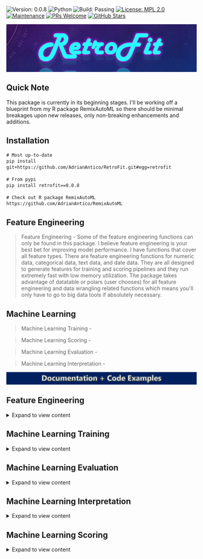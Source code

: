 ![Version: 0.0.8](https://img.shields.io/static/v1?label=Version&message=0.0.8&color=blue&?style=plastic)
![Python](https://img.shields.io/badge/Python-3.6%20%7C%203.7%20%7C%203.8%20%7C%203.9-blue)
![Build: Passing](https://img.shields.io/static/v1?label=Build&message=passing&color=brightgreen)
[![License: MPL 2.0](https://img.shields.io/badge/License-MPL%202.0-brightgreen.svg)](https://opensource.org/licenses/MPL-2.0)
[![Maintenance](https://img.shields.io/badge/Maintained%3F-yes-green.svg)](https://GitHub.com/Naereen/StrapDown.js/graphs/commit-activity)
[![PRs Welcome](https://img.shields.io/badge/PRs-welcome-brightgreen.svg?style=default)](http://makeapullrequest.com)
[![GitHub Stars](https://img.shields.io/github/stars/AdrianAntico/RetroFit.svg?style=social)](https://github.com/AdrianAntico/retrofit)

<img src="https://raw.githubusercontent.com/AdrianAntico/RetroFit/main/images/PackageLogo.PNG" align="center" width="1000" />

## Quick Note
This package is currently in its beginning stages. I'll be working off a blueprint from my R package RemixAutoML so there should be minimal breakages upon new releases, only non-breaking enhancements and additions. 

## Installation
```
# Most up-to-date
pip install git+https://github.com/AdrianAntico/RetroFit.git#egg=retrofit

# From pypi
pip install retrofit==0.0.8

# Check out R package RemixAutoML
https://github.com/AdrianAntico/RemixAutoML
```


## Feature Engineering

> Feature Engineering - Some of the feature engineering functions can only be found in this package. I believe feature engineering is your best bet for improving model performance. I have functions that cover all feature types. There are feature engineering functions for numeric data, categorical data, text data, and date data. They are all designed to generate features for training and scoring pipelines and they run extremely fast with low memory utilization. The package takes advantage of datatable or polars (user chooses) for all feature engineering and data wrangling related functions which means you'll only have to go to big data tools if absolutely necessary.

## Machine Learning

> Machine Learning Training -

> Machine Learning Scoring -

> Machine Learning Evaluation -

> Machine Learning Interpretation -



<img src="https://raw.githubusercontent.com/AdrianAntico/RetroFit/main/images/Documentation.PNG" align="center" width="1000" />




## Feature Engineering
<p>

<details><summary>Expand to view content</summary>
<p>


### FE0 Feature Engineering: Row-Dependence

<details><summary>Expand to view content</summary>
<p>


#### **FE0_AutoLags()**
<p>

<details><summary>Function Description</summary>
<p>
 
<code>FE0_AutoLags()</code> Automatically generate any number of lags, for any number of columns, by any number of By-Variables, using datatable.

</p>
</details>

<details><summary>Code Example</summary>
<p>

```
# Test Function
import datatable as dt
import retrofit
from retrofit import FeatureEngineering as fe
 
# Data can be created using the R package RemixAutoML and function FakeDataGenerator
data = dt.fread("C:/Users/Bizon/Documents/GitHub/BenchmarkData.csv")
    
## Group Example:
data = fe.FE0_AutoLags(data=data, LagPeriods=[1,3,5,7], LagColumnNames='Leads', DateColumnName='CalendarDateColumn', ByVariables=None, ImputeValue=-1, Sort=True)
print(data.names)
    
## Group and Multiple Periods and LagColumnNames:
data = fe.FE0_AutoLags(data=data, LagPeriods=[1,3,5], LagColumnNames=['Leads','XREGS1'], DateColumnName='CalendarDateColumn', ByVariables=['MarketingSegments', 'MarketingSegments2', 'MarketingSegments3', 'Label'], ImputeValue=-1, Sort=True)
print(data.names)

## No Group Example:
data = fe.FE0_AutoLags(data=data, LagPeriods=1, LagColumnNames='Leads', DateColumnName='CalendarDateColumn', ByVariables=None, ImputeValue=-1, Sort=True)
print(data.names)
```

</p>
</details>



#### **FE0_AutoRollStats()**
<p>


<details><summary>Function Description</summary>
<p>
 
<code>FE0_AutoRollStats()</code> Automatically generate any number of moving averages, moving standard deviations, moving mins and moving maxs from any number of source columns, by any number of By-Variables, using datatable.

</p>
</details>

<details><summary>Code Example</summary>
<p>

```
# Test Function
import datatable as dt
import retrofit
from retrofit import FeatureEngineering as fe

## Group Example:
import datatable as dt
from datatable import sort, f, by
data = dt.fread("C:/Users/Bizon/Documents/GitHub/BenchmarkData.csv")
data = fe.FE0_AutoRollStats(data=data, RollColumnNames='Leads', DateColumnName='CalendarDateColumn', ByVariables=None, MovingAvg_Periods=[3,5,7], MovingSD_Periods=[3,5,7], MovingMin_Periods=[3,5,7], MovingMax_Periods=[3,5,7], ImputeValue=-1, Sort=True)
print(data.names)
    
## Group and Multiple Periods and RollColumnNames:
data = dt.fread("C:/Users/Bizon/Documents/GitHub/BenchmarkData.csv")
data = fe.FE0_AutoRollStats(data=data, RollColumnNames=['Leads','XREGS1'], DateColumnName='CalendarDateColumn', ByVariables=['MarketingSegments', 'MarketingSegments2', 'MarketingSegments3', 'Label'], MovingAvg_Periods=[3,5,7], MovingSD_Periods=[3,5,7], MovingMin_Periods=[3,5,7], MovingMax_Periods=[3,5,7], ImputeValue=-1, Sort=True)
print(data.names)

## No Group Example:
data = dt.fread("C:/Users/Bizon/Documents/GitHub/BenchmarkData.csv")
data = fe.FE0_AutoRollStats(data=data, RollColumnNames='Leads', DateColumnName='CalendarDateColumn', ByVariables=None, MovingAvg_Periods=[3,5,7], MovingSD_Periods=[3,5,7], MovingMin_Periods=[3,5,7], MovingMax_Periods=[3,5,7], ImputeValue=-1, Sort=True)
print(data.names)
```

</p>
</details>




 
#### **FE0_AutoDiff()**
<p>

<details><summary>Function Description</summary>
<p>
 
<code>FE0_AutoDiff()</code> Automatically generate any number of differences from any number of source columns, for numeric, character, and date columns, by any number of By-Variables, using datatable.

</p>
</details>

<details><summary>Code Example</summary>
<p>

```
# Test Function
import datatable as dt
import retrofit
from retrofit import FeatureEngineering as fe

## Group Example:
data = dt.fread("C:/Users/Bizon/Documents/GitHub/BenchmarkData.csv")
data = fe.FE0_AutoDiff(data=data, DateColumnName = 'CalendarDateColumn', ByVariables = ['MarketingSegments', 'MarketingSegments2', 'MarketingSegments3', 'Label'], DiffNumericVariables = 'Leads', DiffDateVariables = 'CalendarDateColumn', DiffGroupVariables = None, NLag1 = 0, NLag2 = 1, Sort=True, InputFrame = 'datatable', OutputFrame = 'datatable')
print(data.names)
    
## Group and Multiple Periods and RollColumnNames:
data = dt.fread("C:/Users/Bizon/Documents/GitHub/BenchmarkData.csv")
data = fe.FE0_AutoDiff(data=data, DateColumnName = 'CalendarDateColumn', ByVariables = ['MarketingSegments', 'MarketingSegments2', 'MarketingSegments3', 'Label'], DiffNumericVariables = 'Leads', DiffDateVariables = 'CalendarDateColumn', DiffGroupVariables = None, NLag1 = 0, NLag2 = 1, Sort=True, InputFrame = 'datatable', OutputFrame = 'datatable')
print(data.names)

## No Group Example:
data = dt.fread("C:/Users/Bizon/Documents/GitHub/BenchmarkData.csv")
data = fe.FE0_AutoDiff(data=data, DateColumnName = 'CalendarDateColumn', ByVariables = None, DiffNumericVariables = 'Leads', DiffDateVariables = 'CalendarDateColumn', DiffGroupVariables = None, NLag1 = 0, NLag2 = 1, Sort=True, InputFrame = 'datatable', OutputFrame = 'datatable')
print(data.names)
```

</p>
</details>



</p>
</details>


### FE1 Feature Engineering: Row-Independence

<details><summary>Expand to view content</summary>
<p>

#### **FE1_AutoCalendarVariables()**
<p>

<details><summary>Function Description</summary>
<p>
 
<code>FE1_AutoCalendarVariables()</code> Automatically generate calendar variables from your datatable.

</p>
</details>

<details><summary>Code Example</summary>
<p>

```
# Test Function
import datatable as dt
import retrofit
from retrofit import FeatureEngineering as fe
 
# Data can be created using the R package RemixAutoML and function FakeDataGenerator
data = dt.fread("C:/Users/Bizon/Documents/GitHub/BenchmarkData.csv")
data = fe.AutoCalendarVariables(
  data=data, 
  ArgsList=None, 
  DateColumnNames = 'CalendarDateColumn', 
  CalendarVariables = ['wday','mday','wom','month','quarter','year'], 
  Processing = 'datatable', 
  InputFrame = 'datatable', 
  OutputFrame = 'datatable')

# Check
data.names
```

</p>
</details>





#### **FE1_DummyVariables()**
<p>

<details><summary>Function Description</summary>
<p>
 
<code>FE1_DummyVariables()</code> Automatically generate dummy variables for user supplied categorical columns

</p>
</details>

<details><summary>Code Example</summary>
<p>

```
# Example: datatable
import timeit
import datatable as dt
import retrofit
from retrofit import FeatureEngineering as fe
data = dt.fread("C:/Users/Bizon/Documents/GitHub/BenchmarkData.csv")
t_start = timeit.default_timer()
Output = fe.FE1_DummyVariables(
  data=data, 
  ArgsList=None, 
  CategoricalColumnNames=['MarketingSegments','MarketingSegments2'], 
  Processing='datatable', 
  InputFrame='datatable', 
  OutputFrame='datatable')
t_end = timeit.default_timer()
t_end - t_start
data = Output['data']
ArgsList = Output['ArgsList']


# Example: polars
import retrofit
from retrofit import FeatureEngineering as fe
import polars as pl
data = pl.read_csv("C:/Users/Bizon/Documents/GitHub/BenchmarkData.csv")
t_start = timeit.default_timer()
Output = fe.FE1_DummyVariables(
  data=data, 
  ArgsList=None, 
  CategoricalColumnNames=['MarketingSegments','MarketingSegments2'], 
  Processing='polars', 
  InputFrame='polars', 
  OutputFrame='polars')
t_end = timeit.default_timer()
t_end - t_start
data = Output['data']
ArgsList = Output['ArgsList']
```

</p>
</details>





</p>
</details>



### FE2 Feature Engineering: Full-Data-Set

<details><summary>Expand to view content</summary>
<p>


#### **FE2_AutoDataParition()**
<p>

<details><summary>Function Description</summary>
<p>
 
<code>FE2_AutoDataParition()</code> Automatically create data sets for training based on random or time based splits

</p>
</details>

<details><summary>Code Example</summary>
<p>


```
# Example
import datatable as dt
import retrofit
from retrofit import FeatureEngineering as fe
from retrofit import utils as u
    
# random
data = dt.fread("C:/Users/Bizon/Documents/GitHub/BenchmarkData.csv")
DataSets = fe.FE2_AutoDataParition(
  data=data, 
  ArgsList=None, 
  DateColumnName='CalendarDateColumn', 
  PartitionType='random', 
  Ratios=[0.70,0.20,0.10], 
  ByVariables=None, 
  Processing='datatable', 
  InputFrame='datatable', 
  OutputFrame='datatable')
TrainData = DataSets['TrainData']
ValidationData = DataSets['ValidationData']
TestData = DataSets['TestData']
ArgsList = DataSets['ArgsList']
```

</p>
</details>




</p>
</details>


### S3 Feature Engineering: Model-Based

<details><summary>Expand to view content</summary>
<p>

##### Coming soon

</p>
</details>

</p>
</details>



## Machine Learning Training
<p>
 
<details><summary>Expand to view content</summary>
<p>


### ML0 Machine Learning: Prepare for Modeling

<details><summary>Expand to view content</summary>
<p>


#### **ML0_GetModelData()**
<p>

<details><summary>Function Description</summary>
<p>
 
<code>ML0_GetModelData()</code> Automatically create data sets chosen ML algorithm

</p>
</details>

<details><summary>Code Example</summary>
<p>

```
# ML0_GetModelData Example:
import datatable as dt
from datatable import sort, f, by
import retrofit
from retrofit import FeatureEngineering as fe
from retrofit import MachineLearning as ml

# Load some data
data = dt.fread("C:/Users/Bizon/Documents/GitHub/BenchmarkData.csv")
    
# Create partitioned data sets
DataSets = fe.FE2_AutoDataParition(
  data=data, 
  ArgsList=None, 
  DateColumnName='CalendarDateColumn', 
  PartitionType='random', 
  Ratios=[0.70,0.20,0.10], 
  ByVariables=None, 
  Processing='datatable', 
  InputFrame='datatable', 
  OutputFrame='datatable')

# Collect partitioned data
TrainData = DataSets['TrainData']
ValidationData = DataSets['ValidationData']
TestData = DataSets['TestData']
del DataSets

# Create catboost data sets
DataSets = ml.ML0_GetModelData(
  TrainData=TrainData, 
  ValidationData=ValidationData, 
  TestData=TestData, 
  ArgsList=None, 
  TargetColumnName='Leads', 
  NumericColumnNames=['XREGS1', 'XREGS2', 'XREGS3'], 
  CategoricalColumnNames=['MarketingSegments','MarketingSegments2','MarketingSegments3','Label'], 
  TextColumnNames=None, 
  WeightColumnName=None, 
  Threads=-1, 
  Processing='catboost', 
  InputFrame='datatable')
  
# Collect catboost training data
catboost_train = DataSets['train_data']
catboost_validation = DataSets['validation_data']
catboost_test = DataSets['test_data']
```

</p>
</details>




</p>
</details>



### ML1 Machine Learning: Modeling

<details><summary>Code Example</summary>
<p>

##### Coming Soon

</p>
</details>


</p>
</details>


## Machine Learning Evaluation
<p>
 
<details><summary>Expand to view content</summary>
<p>

#### Coming Soon

</p>
</details>




## Machine Learning Interpretation
<p>
 
<details><summary>Expand to view content</summary>
<p>

#### Coming Soon

</p>
</details>


## Machine Learning Scoring
<p>
 
<details><summary>Expand to view content</summary>
<p>

#### Coming Soon

</p>
</details>

